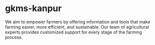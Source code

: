 # gkms-kanpur
We aim to empower farmers by offering information and tools that make farming easier, more efficient, and sustainable. Our team of agricultural experts provides customized support for every stage of the farming process.
